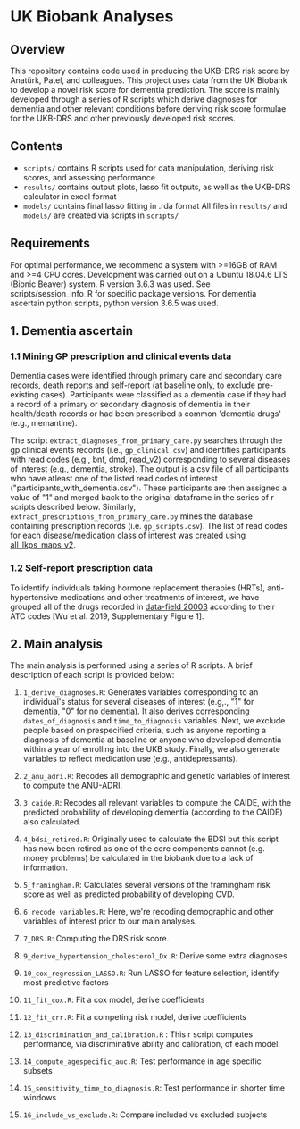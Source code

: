 # UK Biobank Analyses
## Overview
This repository contains code used in producing the UKB-DRS risk score by Anatürk, Patel, and colleagues. This project uses data from the UK Biobank to develop a novel risk score for dementia prediction.  The score is mainly developed through a series of R scripts which derive diagnoses for dementia and other relevant conditions before deriving risk score formulae for the UKB-DRS and other previously developed risk scores.

## Contents
- ```scripts/``` contains R scripts used for data manipulation, deriving risk scores, and assessing performance
- ```results/``` contains output plots, lasso fit outputs, as well as the UKB-DRS calculator in excel format
- ```models/``` contains final lasso fitting in .rda format
All files in ```results/``` and ```models/``` are created via scripts in ```scripts/```

## Requirements
For optimal performance, we recommend a system with >=16GB of RAM and >=4 CPU cores. Development was carried out on a Ubuntu 18.04.6 LTS (Bionic Beaver) system. R version 3.6.3 was used. See scripts/session_info_R for specific package versions. For dementia ascertain python scripts, python version 3.6.5 was used.

## 1. Dementia ascertain
### 1.1 Mining GP prescription and clinical events data 
Dementia cases were identified through primary care and secondary care records, death reports and self-report (at baseline only, to exclude pre-existing cases). Participants were classified as a dementia case if they had a record of a primary or secondary diagnosis of dementia in their health/death records or had been prescribed a common 'dementia drugs' (e.g., memantine).

The script ```extract_diagnoses_from_primary_care.py``` searches through the gp clinical events records (i.e., ```gp_clinical.csv```) and identifies participants with read codes (e.g., bnf, dmd, read_v2) corresponding to several diseases of interest (e.g., dementia, stroke). The output is a csv file of all participants who have atleast one of the listed read codes of interest ("participants_with_dementia.csv"). These participants are then assigned a value of "1" and merged back to the original dataframe in the series of r scripts described below.
Similarly, ```extract_prescriptions_from_primary_care.py``` mines the database containing prescription records (i.e. ```gp_scripts.csv```). The list of read codes for each disease/medication class of interest was created using [all_lkps_maps_v2](https://biobank.ndph.ox.ac.uk/showcase/refer.cgi?id=592).

### 1.2 Self-report prescription data
To identify individuals taking hormone replacement therapies (HRTs), anti-hypertensive medications and other treatments of interest, we have grouped all of the drugs recorded in [data-field 20003](https://biobank.ndph.ox.ac.uk/showcase/field.cgi?id=20003) according to their ATC codes [Wu et al. 2019, Supplementary Figure 1]. 

## 2. Main analysis
The main analysis is performed using a series of R scripts. A brief description of each script is provided below:
1. ```1_derive_diagnoses.R```: Generates variables corresponding to an individual's status for several diseases of interest (e.g,., "1" for dementia, "0" for no dementia). It also derives corresponding ```dates_of_diagnosis``` and ```time_to_diagnosis``` variables. Next, we exclude people based on prespecified criteria, such as anyone reporting a diagnosis of dementia at baseline or anyone who developed dementia within a year of enrolling into the UKB study. Finally, we also generate variables to reflect medication use (e.g., antidepressants). 

2. ```2_anu_adri.R```: Recodes all demographic and genetic variables of interest to compute the ANU-ADRI.

3. ```3_caide.R```: Recodes all relevant variables to compute the CAIDE, with the predicted probability of developing dementia (according to the CAIDE) also calculated. 

4. ```4_bdsi_retired.R```: Originally used to calculate the BDSI but this script has now been retired as one of the core components cannot (e.g. money problems) be calculated in the biobank due to a lack of information.
 
5. ```5_framingham.R```: Calculates several versions of the framingham risk score as well as predicted probability of developing CVD.

6. ```6_recode_variables.R```: Here, we're recoding demographic and other variables of interest prior to our main analyses.

7. ```7_DRS.R```: Computing the DRS risk score.
 
9. ```9_derive_hypertension_cholesterol_Dx.R```: Derive some extra diagnoses

10. ```10_cox_regression_LASSO.R```: Run LASSO for feature selection, identify most predictive factors

11. ```11_fit_cox.R```: Fit a cox model, derive coefficients

12. ```12_fit_crr.R```: Fit a competing risk model, derive coefficients

13. ```13_discrimination_and_calibration.R``` : This r script computes performance, via discriminative ability and calibration, of each model.

14. ```14_compute_agespecific_auc.R```: Test performance in age specific subsets

15. ```15_sensitivity_time_to_diagnosis.R```: Test performance in shorter time windows

16. ```16_include_vs_exclude.R```: Compare included vs excluded subjects

 
